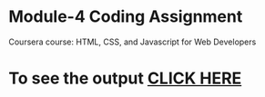 # Module-4 Coding Assignment

Coursera course: HTML, CSS, and Javascript for Web Developers

# To see the output [CLICK HERE]((https://dneeharika.github.io/Coursera-HTML-CSS-and-JavaScript-for-Web-Developers/Assignments/module-4/index.html))
